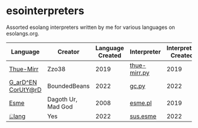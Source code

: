 # esointerpreters
Assorted esolang interpreters written by me for various languages on esolangs.org.


| Language | Creator | Language Created | Interpreter | Interpreter Created |
|----------|---------|------|-------------|------------------|
| [Thue-Mirr](https://esolangs.org/wiki/Thue-Mirr) | Zzo38  | 2019 | [thue-mirr.py](Thue-Mirr/) | 2019 |
| [G_arD^EN CorUtY@rD](https://esolangs.org/wiki/G_arD%5EEN_CorUtY@rD) | BoundedBeans | 2022 | [gc.py](G_arD%5EEN%20CorUtY%40rD/) | 2022 |
| [Esme](https://esolangs.org/wiki/Esme) | Dagoth Ur, Mad God | 2008 | [esme.pl](esme/) | 2019 |
| [ඞlang](https://esolangs.org/wiki/%E0%B6%9Elang) | Yes | 2022 | [sus.esme](esme/examples/sus.esme) | 2022 |
